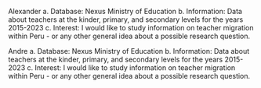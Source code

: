 Alexander
a. Database: Nexus Ministry of Education
b. Information: Data about teachers at the kinder, primary, and secondary levels for the years 2015-2023
c. Interest: I would like to study information on teacher migration within Peru - or any other general idea about a possible research question.

Andre
a. Database: Nexus Ministry of Education
b. Information: Data about teachers at the kinder, primary, and secondary levels for the years 2015-2023
c. Interest: I would like to study information on teacher migration within Peru - or any other general idea about a possible research question.
